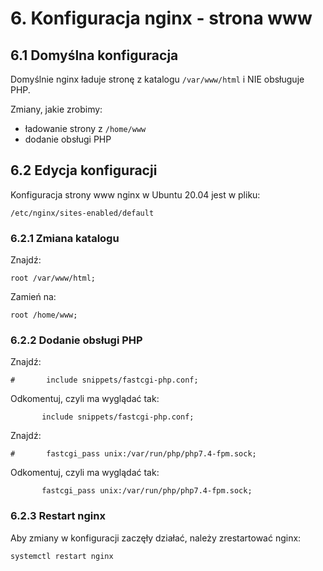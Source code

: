 # 6. Konfiguracja nginx - strona www

## 6.1 Domyślna konfiguracja

Domyślnie nginx ładuje stronę z katalogu `/var/www/html` i NIE obsługuje PHP.

Zmiany, jakie zrobimy:
- ładowanie strony z `/home/www`
- dodanie obsługi PHP

## 6.2 Edycja konfiguracji

Konfiguracja strony www nginx w Ubuntu 20.04 jest w pliku:
```
/etc/nginx/sites-enabled/default
```

### 6.2.1 Zmiana katalogu
Znajdź:
```
root /var/www/html;
```
Zamień na:
```
root /home/www;
```

### 6.2.2 Dodanie obsługi PHP
Znajdź:
```
#       include snippets/fastcgi-php.conf;
```
Odkomentuj, czyli ma wyglądać tak:
```
       include snippets/fastcgi-php.conf;
```

Znajdź:
```
#       fastcgi_pass unix:/var/run/php/php7.4-fpm.sock;
```
Odkomentuj, czyli ma wyglądać tak:
```
       fastcgi_pass unix:/var/run/php/php7.4-fpm.sock;
```

### 6.2.3 Restart nginx

Aby zmiany w konfiguracji zaczęły działać, należy zrestartować nginx:
```
systemctl restart nginx
```
